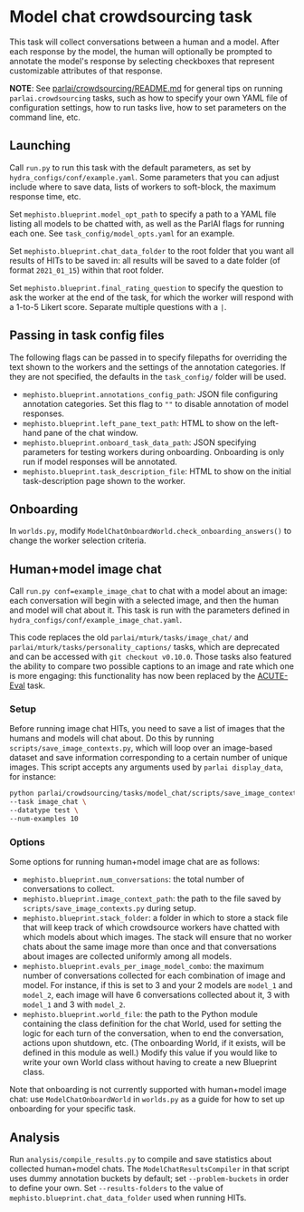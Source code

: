 # Model chat crowdsourcing task

This task will collect conversations between a human and a model. After each response by the model, the human will optionally be prompted to annotate the model's response by selecting checkboxes that represent customizable attributes of that response.

**NOTE**: See [parlai/crowdsourcing/README.md](https://github.com/facebookresearch/ParlAI/blob/main/parlai/crowdsourcing/README.md) for general tips on running `parlai.crowdsourcing` tasks, such as how to specify your own YAML file of configuration settings, how to run tasks live, how to set parameters on the command line, etc.

## Launching

Call `run.py` to run this task with the default parameters, as set by `hydra_configs/conf/example.yaml`. Some parameters that you can adjust include where to save data, lists of workers to soft-block, the maximum response time, etc.

Set `mephisto.blueprint.model_opt_path` to specify a path to a YAML file listing all models to be chatted with, as well as the ParlAI flags for running each one. See `task_config/model_opts.yaml` for an example.

Set `mephisto.blueprint.chat_data_folder` to the root folder that you want all results of HITs to be saved in: all results will be saved to a date folder (of format `2021_01_15`) within that root folder.

Set `mephisto.blueprint.final_rating_question` to specify the question to ask the worker at the end of the task, for which the worker will respond with a 1-to-5 Likert score. Separate multiple questions with a `|`.

## Passing in task config files

The following flags can be passed in to specify filepaths for overriding the text shown to the workers and the settings of the annotation categories. If they are not specified, the defaults in the `task_config/` folder will be used.
- `mephisto.blueprint.annotations_config_path`: JSON file configuring annotation categories. Set this flag to `""` to disable annotation of model responses.
- `mephisto.blueprint.left_pane_text_path`: HTML to show on the left-hand pane of the chat window.
- `mephisto.blueprint.onboard_task_data_path`: JSON specifying parameters for testing workers during onboarding. Onboarding is only run if model responses will be annotated.
- `mephisto.blueprint.task_description_file`: HTML to show on the initial task-description page shown to the worker.

## Onboarding

In `worlds.py`, modify `ModelChatOnboardWorld.check_onboarding_answers()` to change the worker selection criteria.

## Human+model image chat

Call `run.py conf=example_image_chat` to chat with a model about an image: each conversation will begin with a selected image, and then the human and model will chat about it. This task is run with the parameters defined in `hydra_configs/conf/example_image_chat.yaml`.

This code replaces the old `parlai/mturk/tasks/image_chat/` and `parlai/mturk/tasks/personality_captions/` tasks, which are deprecated and can be accessed with `git checkout v0.10.0`. Those tasks also featured the ability to compare two possible captions to an image and rate which one is more engaging: this functionality has now been replaced by the [ACUTE-Eval](https://github.com/facebookresearch/ParlAI/tree/main/parlai/crowdsourcing/tasks/acute_eval) task.

### Setup

Before running image chat HITs, you need to save a list of images that the humans and models will chat about. Do this by running `scripts/save_image_contexts.py`, which will loop over an image-based dataset and save information corresponding to a certain number of unique images. This script accepts any arguments used by `parlai display_data`, for instance:
```bash
python parlai/crowdsourcing/tasks/model_chat/scripts/save_image_contexts.py \
--task image_chat \
--datatype test \
--num-examples 10
```

### Options

Some options for running human+model image chat are as follows:
- `mephisto.blueprint.num_conversations`: the total number of conversations to collect.
- `mephisto.blueprint.image_context_path`: the path to the file saved by `scripts/save_image_contexts.py` during setup.
- `mephisto.blueprint.stack_folder`: a folder in which to store a stack file that will keep track of which crowdsource workers have chatted with which models about which images. The stack will ensure that no worker chats about the same image more than once and that conversations about images are collected uniformly among all models.
- `mephisto.blueprint.evals_per_image_model_combo`: the maximum number of conversations collected for each combination of image and model. For instance, if this is set to 3 and your 2 models are `model_1` and `model_2`, each image will have 6 conversations collected about it, 3 with `model_1` and 3 with `model_2`.
- `mephisto.blueprint.world_file`: the path to the Python module containing the class definition for the chat World, used for setting the logic for each turn of the conversation, when to end the conversation, actions upon shutdown, etc. (The onboarding World, if it exists, will be defined in this module as well.) Modify this value if you would like to write your own World class without having to create a new Blueprint class.

Note that onboarding is not currently supported with human+model image chat: use `ModelChatOnboardWorld` in `worlds.py` as a guide for how to set up onboarding for your specific task.

## Analysis

Run `analysis/compile_results.py` to compile and save statistics about collected human+model chats. The `ModelChatResultsCompiler` in that script uses dummy annotation buckets by default; set `--problem-buckets` in order to define your own. Set `--results-folders` to the value of `mephisto.blueprint.chat_data_folder` used when running HITs.
